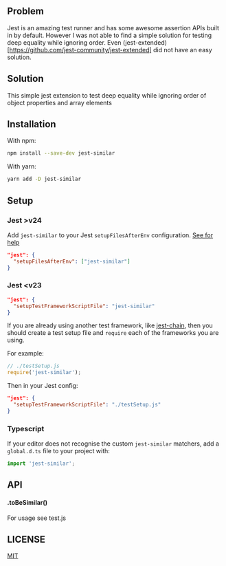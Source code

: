## Problem
Jest is an amazing test runner and has some awesome assertion APIs built in by default.
However I was not able to find a simple solution for testing deep equality while ignoring order.
Even (jest-extended)[https://github.com/jest-community/jest-extended] did not have an easy solution.

## Solution
This simple jest extension to test deep equality while ignoring order of object properties and array elements

## Installation

With npm:
```sh
npm install --save-dev jest-similar
```

With yarn:
```sh
yarn add -D jest-similar
```

## Setup

### Jest >v24

Add `jest-similar` to your Jest `setupFilesAfterEnv` configuration. [See for help](https://jestjs.io/docs/en/configuration.html#setupfilesafterenv-array)

``` json
"jest": {
  "setupFilesAfterEnv": ["jest-similar"]
}
```

### Jest <v23

```json
"jest": {
  "setupTestFrameworkScriptFile": "jest-similar"
}
```

If you are already using another test framework, like [jest-chain](https://github.com/mattphillips/jest-chain), then you should create a test setup file and `require` each of the frameworks you are using.

For example:

```js
// ./testSetup.js
require('jest-similar');
```

Then in your Jest config:

```json
"jest": {
  "setupTestFrameworkScriptFile": "./testSetup.js"
}
```

### Typescript

If your editor does not recognise the custom `jest-similar` matchers, add a `global.d.ts` file to your project with:

```ts
import 'jest-similar';
```

## API

#### .toBeSimilar()

For usage see test.js

## LICENSE

[MIT](/LICENSE)
